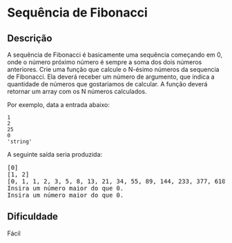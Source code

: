 <div>
<h1 id="frações-simples">Sequência de Fibonacci</h1>
<h2 id="descrição">Descrição</h2>
<p>A sequência de Fibonacci é basicamente uma sequência começando em 0, onde o número próximo número é sempre a soma dos dois números anteriores. Crie uma função que calcule o N-ésimo números da sequencia de Fibonacci. Ela deverá receber um número de argumento, que indica a quantidade de números que gostariamos de calcular. A função deverá retornar um array com os N números calculados.</p>
<p>Por exemplo, data a entrada abaixo:</p>
<pre><code>1
2
25
0
'string'
</code></pre>
<p>A seguinte saída seria produzida:</p>
<pre>[0]
[1, 2]
[0, 1, 1, 2, 3, 5, 8, 13, 21, 34, 55, 89, 144, 233, 377, 610, 987, 1597, 2584, 4181, 6765, 10946, 17711, 28657, 46368]
Insira um número maior do que 0.
Insira um número maior do que 0.
</code></pre>
<h2 id="dificuldade">Dificuldade</a></h2>
<p>Fácil</p>
</div>
